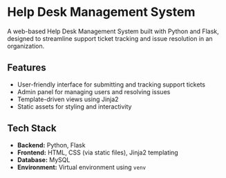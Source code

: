 # Help Desk Management System

A web-based Help Desk Management System built with Python and Flask, designed to streamline support ticket tracking and issue resolution in an organization.

## Features

- User-friendly interface for submitting and tracking support tickets
- Admin panel for managing users and resolving issues
- Template-driven views using Jinja2
- Static assets for styling and interactivity

## Tech Stack

- **Backend:** Python, Flask
- **Frontend:** HTML, CSS (via static files), Jinja2 templating
- **Database:** MySQL
- **Environment:** Virtual environment using `venv`

